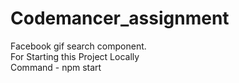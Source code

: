 # Codemancer_assignment
Facebook gif search component.
</br>
For Starting this Project Locally 
</br>
Command - npm start
</br>

